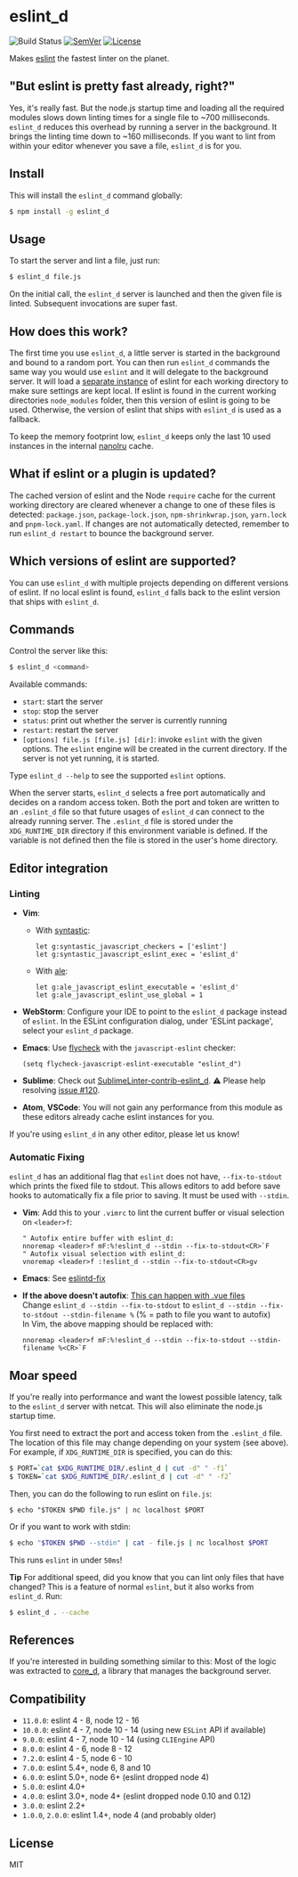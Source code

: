 # eslint\_d

![Build Status](https://github.com/mantoni/eslint_d.js/workflows/Build/badge.svg)
[![SemVer]](http://semver.org)
[![License]](https://github.com/mantoni/eslint\_d.js/blob/master/LICENSE)

Makes [eslint][] the fastest linter on the planet.

## "But eslint is pretty fast already, right?"

Yes, it's really fast. But the node.js startup time and loading all the
required modules slows down linting times for a single file to ~700
milliseconds. `eslint_d` reduces this overhead by running a server in the
background. It brings the linting time down to ~160 milliseconds. If you want
to lint from within your editor whenever you save a file, `eslint_d` is for
you.

## Install

This will install the `eslint_d` command globally:

```bash
$ npm install -g eslint_d
```

## Usage

To start the server and lint a file, just run:

```bash
$ eslint_d file.js
```

On the initial call, the `eslint_d` server is launched and then the given file
is linted. Subsequent invocations are super fast.

## How does this work?

The first time you use `eslint_d`, a little server is started in the background
and bound to a random port. You can then run `eslint_d` commands the
same way you would use `eslint` and it will delegate to the background server.
It will load a [separate instance][change220] of eslint for each working
directory to make sure settings are kept local. If eslint is found in the
current working directories `node_modules` folder, then this version of eslint
is going to be used. Otherwise, the version of eslint that ships with
`eslint_d` is used as a fallback.

To keep the memory footprint low, `eslint_d` keeps only the last 10 used
instances in the internal [nanolru][] cache.

## What if eslint or a plugin is updated?

The cached version of eslint and the Node `require` cache for the current
working directory are cleared whenever a change to one of these files is
detected: `package.json`, `package-lock.json`, `npm-shrinkwrap.json`,
`yarn.lock` and `pnpm-lock.yaml`. If changes are not automatically detected,
remember to run `eslint_d restart` to bounce the background server.

## Which versions of eslint are supported?

You can use `eslint_d` with multiple projects depending on different versions
of eslint. If no local eslint is found, `eslint_d` falls back to the eslint
version that ships with `eslint_d`.

## Commands

Control the server like this:

```bash
$ eslint_d <command>
```

Available commands:

- `start`: start the server
- `stop`: stop the server
- `status`: print out whether the server is currently running
- `restart`: restart the server
- `[options] file.js [file.js] [dir]`: invoke `eslint` with the given options.
  The `eslint` engine will be created in the current directory. If the server
  is not yet running, it is started.

Type `eslint_d --help` to see the supported `eslint` options.

When the server starts, `eslint_d` selects a free port automatically
and decides on a random access token. Both the port and token are
written to an `.eslint_d` file so that future usages of `eslint_d` can
connect to the already running server. The `.eslint_d` file is stored
under the `XDG_RUNTIME_DIR` directory if this environment variable is
defined. If the variable is not defined then the file is stored in the
user's home directory.

## Editor integration

### Linting

- __Vim__:
    - With [syntastic][]:
        ```vim
        let g:syntastic_javascript_checkers = ['eslint']
        let g:syntastic_javascript_eslint_exec = 'eslint_d'
        ```

    - With [ale][]:
        ```vim
        let g:ale_javascript_eslint_executable = 'eslint_d'
        let g:ale_javascript_eslint_use_global = 1
        ```

- __WebStorm__: Configure your IDE to point to the `eslint_d` package instead
  of `eslint`. In the ESLint configuration dialog, under 'ESLint package',
  select your `eslint_d` package.
- __Emacs__: Use [flycheck](http://www.flycheck.org/) with the
  `javascript-eslint` checker:

    ```elisp
    (setq flycheck-javascript-eslint-executable "eslint_d")
    ```
- __Sublime__: Check out [SublimeLinter-contrib-eslint\_d][SublimeLinter].
  ⚠️ Please help resolving [issue
  #120](https://github.com/mantoni/eslint_d.js/issues/120).
- __Atom__, __VSCode__: You will not gain any performance from this module as
  these editors already cache eslint instances for you.

If you're using `eslint_d` in any other editor, please let us know!

### Automatic Fixing

`eslint_d` has an additional flag that `eslint` does not have,
`--fix-to-stdout` which prints the fixed file to stdout. This allows editors to
add before save hooks to automatically fix a file prior to saving. It must be
used with `--stdin`.

- __Vim__: Add this to your `.vimrc` to lint the current buffer or visual
  selection on `<leader>f`:

    ```vim
    " Autofix entire buffer with eslint_d:
    nnoremap <leader>f mF:%!eslint_d --stdin --fix-to-stdout<CR>`F
    " Autofix visual selection with eslint_d:
    vnoremap <leader>f :!eslint_d --stdin --fix-to-stdout<CR>gv
    ```

- __Emacs__: See [eslintd-fix](https://github.com/aaronjensen/eslintd-fix)
- __If the above doesn't autofix__: [This can happen with .vue files](https://github.com/mantoni/eslint_d.js/issues/145#issuecomment-787119881)  
  Change `eslint_d --stdin --fix-to-stdout` to `eslint_d --stdin --fix-to-stdout --stdin-filename %` (% = path to file you want to autofix)  
  In Vim, the above mapping should be replaced with:
  ```vim
  nnoremap <leader>f mF:%!eslint_d --stdin --fix-to-stdout --stdin-filename %<CR>`F
  ```


## Moar speed

If you're really into performance and want the lowest possible latency, talk to
the `eslint_d` server with netcat. This will also eliminate the node.js startup
time.

You first need to extract the port and access token from the
`.eslint_d` file. The location of this file may change depending on
your system (see above). For example, if `XDG_RUNTIME_DIR` is
specified, you can do this:

```bash
$ PORT=`cat $XDG_RUNTIME_DIR/.eslint_d | cut -d" " -f1`
$ TOKEN=`cat $XDG_RUNTIME_DIR/.eslint_d | cut -d" " -f2`
```

Then, you can do the following to run eslint on `file.js`:

```session
$ echo "$TOKEN $PWD file.js" | nc localhost $PORT
```

Or if you want to work with stdin:

```bash
$ echo "$TOKEN $PWD --stdin" | cat - file.js | nc localhost $PORT
```

This runs `eslint` in under `50ms`!

**Tip** For additional speed, did you know that you can lint only files that
have changed? This is a feature of normal `eslint`, but it also works from
`eslint_d`. Run:

```bash
$ eslint_d . --cache
```

## References

If you're interested in building something similar to this: Most of the logic
was extracted to [core_d][], a library that manages the background server.

## Compatibility

- `11.0.0`: eslint 4 - 8, node 12 - 16
- `10.0.0`: eslint 4 - 7, node 10 - 14 (using new `ESLint` API if available)
- `9.0.0`: eslint 4 - 7, node 10 - 14 (using `CLIEngine` API)
- `8.0.0`: eslint 4 - 6, node 8 - 12
- `7.2.0`: eslint 4 - 5, node 6 - 10
- `7.0.0`: eslint 5.4+, node 6, 8 and 10
- `6.0.0`: eslint 5.0+, node 6+ (eslint dropped node 4)
- `5.0.0`: eslint 4.0+
- `4.0.0`: eslint 3.0+, node 4+ (eslint dropped node 0.10 and 0.12)
- `3.0.0`: eslint 2.2+
- `1.0.0`, `2.0.0`: eslint 1.4+, node 4 (and probably older)

## License

MIT

[SemVer]: https://img.shields.io/:semver-%E2%9C%93-brightgreen.svg
[License]: https://img.shields.io/npm/l/eslint_d.svg
[eslint]: https://eslint.org
[SublimeLinter]: https://github.com/roadhump/SublimeLinter-contrib-eslint_d
[syntastic]: https://github.com/scrooloose/syntastic
[ale]: https://github.com/dense-analysis/ale
[change220]: https://github.com/mantoni/eslint_d.js/blob/master/CHANGES.md#220
[change401]: https://github.com/mantoni/eslint_d.js/blob/master/CHANGES.md#401
[nanolru]: https://github.com/s3ththompson/nanolru
[core_d]: https://github.com/mantoni/core_d.js
